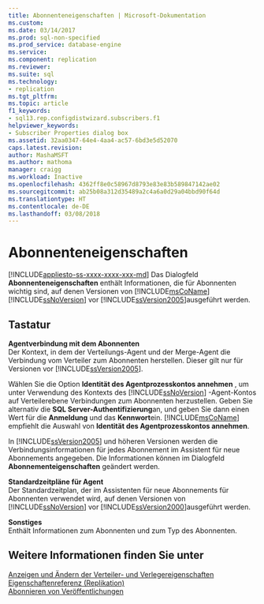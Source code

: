 ```yaml
---
title: Abonnenteneigenschaften | Microsoft-Dokumentation
ms.custom: 
ms.date: 03/14/2017
ms.prod: sql-non-specified
ms.prod_service: database-engine
ms.service: 
ms.component: replication
ms.reviewer: 
ms.suite: sql
ms.technology:
- replication
ms.tgt_pltfrm: 
ms.topic: article
f1_keywords:
- sql13.rep.configdistwizard.subscribers.f1
helpviewer_keywords:
- Subscriber Properties dialog box
ms.assetid: 32aa0347-64e4-4aa4-ac57-6bd3e5d52070
caps.latest.revision: 
author: MashaMSFT
ms.author: mathoma
manager: craigg
ms.workload: Inactive
ms.openlocfilehash: 4362ff8e0c58967d8793e83e83b589847142ae02
ms.sourcegitcommit: ab25b08a312d35489a2c4a6a0d29a04bbd90f64d
ms.translationtype: HT
ms.contentlocale: de-DE
ms.lasthandoff: 03/08/2018
---
```

# <a name="subscriber-properties"></a>Abonnenteneigenschaften
[!INCLUDE[appliesto-ss-xxxx-xxxx-xxx-md](../../includes/appliesto-ss-xxxx-xxxx-xxx-md.md)]
  Das Dialogfeld **Abonnenteneigenschaften** enthält Informationen, die für Abonnenten wichtig sind, auf denen Versionen von [!INCLUDE[msCoName](../../includes/msconame-md.md)] [!INCLUDE[ssNoVersion](../../includes/ssnoversion-md.md)] vor [!INCLUDE[ssVersion2005](../../includes/ssversion2005-md.md)]ausgeführt werden.  
  
## <a name="options"></a>Tastatur  
 **Agentverbindung mit dem Abonnenten**  
 Der Kontext, in dem der Verteilungs-Agent und der Merge-Agent die Verbindung vom Verteiler zum Abonnenten herstellen. Dieser gilt nur für Versionen vor [!INCLUDE[ssVersion2005](../../includes/ssversion2005-md.md)].  
  
 Wählen Sie die Option **Identität des Agentprozesskontos annehmen** , um unter Verwendung des Kontexts des [!INCLUDE[ssNoVersion](../../includes/ssnoversion-md.md)] -Agent-Kontos auf Verteilerebene Verbindungen zum Abonnenten herzustellen. Geben Sie alternativ die **SQL Server-Authentifizierung**an, und geben Sie dann einen Wert für die **Anmeldung** und das **Kennwort**ein. [!INCLUDE[msCoName](../../includes/msconame-md.md)] empfiehlt die Auswahl von **Identität des Agentprozesskontos annehmen**.  
  
 In [!INCLUDE[ssVersion2005](../../includes/ssversion2005-md.md)] und höheren Versionen werden die Verbindungsinformationen für jedes Abonnement im Assistent für neue Abonnements angegeben. Die Informationen können im Dialogfeld **Abonnementeigenschaften** geändert werden.  
  
 **Standardzeitpläne für Agent**  
 Der Standardzeitplan, der im Assistenten für neue Abonnements für Abonnenten verwendet wird, auf denen Versionen von [!INCLUDE[ssNoVersion](../../includes/ssnoversion-md.md)] vor [!INCLUDE[ssVersion2000](../../includes/ssversion2000-md.md)]ausgeführt werden.  
  
 **Sonstiges**  
 Enthält Informationen zum Abonnenten und zum Typ des Abonnenten.  
  
## <a name="see-also"></a>Weitere Informationen finden Sie unter  
 [Anzeigen und Ändern der Verteiler- und Verlegereigenschaften](../../relational-databases/replication/view-and-modify-distributor-and-publisher-properties.md)   
 [Eigenschaftenreferenz &#40;Replikation&#41;](../../relational-databases/replication/properties-reference-replication.md)   
 [Abonnieren von Veröffentlichungen](../../relational-databases/replication/subscribe-to-publications.md)  
  
  
